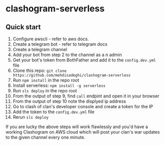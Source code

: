 # clashogram-serverless

## Quick start

1. Configure awscli - refer to aws docs.
2. Create a telegram bot - refer to telegram docs
3. Create a telegram channel
4. Add your bot from step 2 to the channel as a n admin
5. Get your bot's token from BothFather and add it to the `config.dev.yml` file
6. Clone this repo: `git clone https://github.com/mehdisadeghi/clashogram-serverless`
7. Run `npm install` in the repo root
8. Install serverless: `npm install -g serverless`
9. Run `sls deploy` in the repo root
10. From the output of step 9, find `call` endpint and open it in your browser
11. From the output of step 10 note the displyed ip address
12. Go to clash of clan's developer console and create a token for the IP
13. Add the token to the `config.dev.yml` file
14. Rerun `sls deploy`

If you are lucky the above steps will work flawlessly and you'd have a 
working Clashogram on AWS cloud which will post your clan's war updates
to the given channel every one minute.
